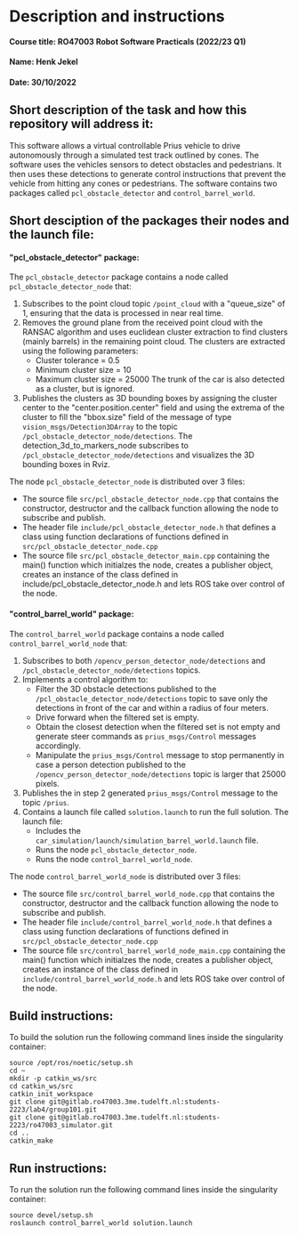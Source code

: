 # Description and instructions
#### Course title: RO47003 Robot Software Practicals (2022/23 Q1)
#### Name: Henk Jekel 
#### Date: 30/10/2022
## Short description of the task and how this repository will address it: 
This software allows a virtual controllable Prius vehicle to drive autonomously through a simulated test track outlined by cones. The software uses the vehicles sensors to detect obstacles and pedestrians. It then uses these detections to generate control instructions that prevent the vehicle from hitting any cones or pedestrians. The software contains two packages called `pcl_obstacle_detector` and `control_barrel_world`. 
## Short desciption of the packages their nodes and the launch file:
#### "pcl_obstacle_detector" package:
The `pcl_obstacle_detector` package contains a  node called `pcl_obstacle_detector_node` that:
1. Subscribes to the point cloud topic `/point_cloud` with a "queue_size" of 1, ensuring that the data is processed in near real time. 
2. Removes the ground plane from the received point cloud with the RANSAC algorithm and uses euclidean cluster extraction to find clusters (mainly barrels) in the remaining point cloud. The clusters are extracted using the following parameters:
    -   Cluster tolerance = 0.5
    -   Minimum cluster size = 10
    -   Maximum cluster size = 25000
The trunk of the car is also detected as a cluster, but is ignored. 
3. Publishes the clusters as 3D bounding boxes by assigning the cluster center to the "center.position.center" field and using the extrema of the cluster to fill the "bbox.size" field of the message of type `vision_msgs/Detection3DArray` to the topic `/pcl_obstacle_detector_node/detections`. The detection_3d_to_markers_node subscribes to `/pcl_obstacle_detector_node/detections` and visualizes the 3D bounding boxes in Rviz. 

The node `pcl_obstacle_detector_node` is distributed over 3 files: 
-   The source file `src/pcl_obstacle_detector_node.cpp` that contains the constructor, destructor and the callback function allowing the node to subscribe and publish. 
-   The header file `include/pcl_obstacle_detector_node.h` that defines a class using function declarations of functions defined in `src/pcl_obstacle_detector_node.cpp`
-   The source file `src/pcl_obstacle_detector_main.cpp` containing the main() function which initialzes the node, creates a publisher object, creates an instance of the class defined in include/pcl_obstacle_detector_node.h and lets ROS take over control of the node. 


#### "control_barrel_world" package:
The `control_barrel_world` package contains a node called `control_barrel_world_node` that:
1. Subscribes to both `/opencv_person_detector_node/detections` and `/pcl_obstacle_detector_node/detections` topics.
2. Implements a control algorithm to:
    -   Filter the 3D obstacle detections published to the `/pcl_obstacle_detector_node/detections` topic to save only the detections in front of the car and within a radius of four meters.
    -   Drive forward when the filtered set is empty.
    -   Obtain the closest detection when the filtered set is not empty and generate steer commands as `prius_msgs/Control` messages accordingly.
    -   Manipulate the `prius_msgs/Control` message to stop permanently in case a person detection published to the `/opencv_person_detector_node/detections` topic is larger that 25000 pixels.
3. Publishes the in step 2 generated `prius_msgs/Control` message to the topic `/prius`. 
4. Contains a launch file called `solution.launch` to run the full solution. The launch file:
    -   Includes the `car_simulation/launch/simulation_barrel_world.launch` file.
    -   Runs the node `pcl_obstacle_detector_node`.
    -   Runs the node `control_barrel_world_node`.

The node `control_barrel_world_node` is distributed over 3 files: 
-   The source file `src/control_barrel_world_node.cpp` that contains the constructor, destructor and the callback function allowing the node to subscribe and publish. 
-   The header file `include/control_barrel_world_node.h` that defines a class using function declarations of functions defined in `src/pcl_obstacle_detector_node.cpp`
-   The source file `src/control_barrel_world_node_main.cpp` containing the main() function which initialzes the node, creates a publisher object, creates an instance of the class defined in `include/control_barrel_world_node.h` and lets ROS take over control of the node. 


## Build instructions: 
To build the solution run the following command lines inside the singularity container:

```
source /opt/ros/noetic/setup.sh
cd ~
mkdir -p catkin_ws/src
cd catkin_ws/src
catkin_init_workspace
git clone git@gitlab.ro47003.3me.tudelft.nl:students-2223/lab4/group101.git
git clone git@gitlab.ro47003.3me.tudelft.nl:students-2223/ro47003_simulator.git
cd ..
catkin_make
```

## Run instructions: 
To run the solution run the following command lines inside the singularity container:

    source devel/setup.sh
    roslaunch control_barrel_world solution.launch

